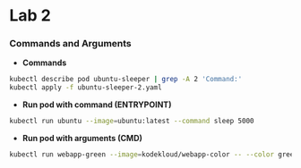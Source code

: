 # Lab 2

### Commands and Arguments

- **Commands**
```bash
kubectl describe pod ubuntu-sleeper | grep -A 2 'Command:'
kubectl apply -f ubuntu-sleeper-2.yaml
```

- **Run pod with command (ENTRYPOINT)**
```bash
kubectl run ubuntu --image=ubuntu:latest --command sleep 5000
```

- **Run pod with arguments (CMD)**
```bash
kubectl run webapp-green --image=kodekloud/webapp-color -- --color green
```